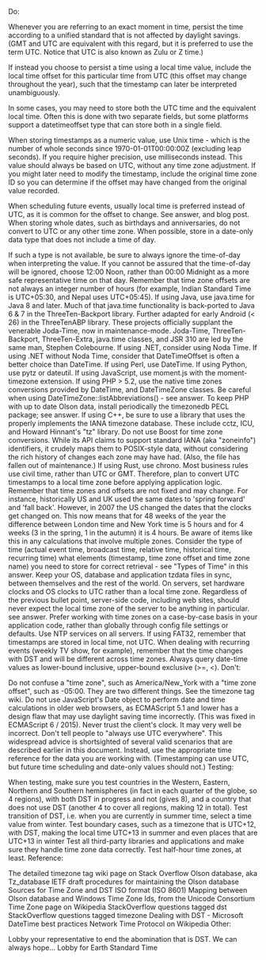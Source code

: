 Do:

Whenever you are referring to an exact moment in time, persist the time according to a unified standard that is not affected by daylight savings. (GMT and UTC are equivalent with this regard, but it is preferred to use the term UTC. Notice that UTC is also known as Zulu or Z time.)

If instead you choose to persist a time using a local time value, include the local time offset for this particular time from UTC (this offset may change throughout the year), such that the timestamp can later be interpreted unambiguously.

In some cases, you may need to store both the UTC time and the equivalent local time. Often this is done with two separate fields, but some platforms support a datetimeoffset type that can store both in a single field.

When storing timestamps as a numeric value, use Unix time - which is the number of whole seconds since 1970-01-01T00:00:00Z (excluding leap seconds). If you require higher precision, use milliseconds instead. This value should always be based on UTC, without any time zone adjustment.
If you might later need to modify the timestamp, include the original time zone ID so you can determine if the offset may have changed from the original value recorded.

When scheduling future events, usually local time is preferred instead of UTC, as it is common for the offset to change. See answer, and blog post.
When storing whole dates, such as birthdays and anniversaries, do not convert to UTC or any other time zone.
When possible, store in a date-only data type that does not include a time of day.

If such a type is not available, be sure to always ignore the time-of-day when interpreting the value. If you cannot be assured that the time-of-day will be ignored, choose 12:00 Noon, rather than 00:00 Midnight as a more safe representative time on that day.
Remember that time zone offsets are not always an integer number of hours (for example, Indian Standard Time is UTC+05:30, and Nepal uses UTC+05:45).
If using Java, use java.time for Java 8 and later.
Much of that java.time functionality is back-ported to Java 6 & 7 in the ThreeTen-Backport library.
Further adapted for early Android (< 26) in the ThreeTenABP library.
These projects officially supplant the venerable Joda-Time, now in maintenance-mode. Joda-Time, ThreeTen-Backport, ThreeTen-Extra, java.time classes, and JSR 310 are led by the same man, Stephen Colebourne.
If using .NET, consider using Noda Time.
If using .NET without Noda Time, consider that DateTimeOffset is often a better choice than DateTime.
If using Perl, use DateTime.
If using Python, use pytz or dateutil.
If using JavaScript, use moment.js with the moment-timezone extension.
If using PHP > 5.2, use the native time zones conversions provided by DateTime, and DateTimeZone classes. Be careful when using DateTimeZone::listAbbreviations() - see answer. To keep PHP with up to date Olson data, install periodically the timezonedb PECL package; see answer.
If using C++, be sure to use a library that uses the properly implements the IANA timezone database. These include cctz, ICU, and Howard Hinnant's "tz" library.
Do not use Boost for time zone conversions. While its API claims to support standard IANA (aka "zoneinfo") identifiers, it crudely maps them to POSIX-style data, without considering the rich history of changes each zone may have had. (Also, the file has fallen out of maintenance.)
If using Rust, use chrono.
Most business rules use civil time, rather than UTC or GMT. Therefore, plan to convert UTC timestamps to a local time zone before applying application logic.
Remember that time zones and offsets are not fixed and may change. For instance, historically US and UK used the same dates to 'spring forward' and 'fall back'. However, in 2007 the US changed the dates that the clocks get changed on. This now means that for 48 weeks of the year the difference between London time and New York time is 5 hours and for 4 weeks (3 in the spring, 1 in the autumn) it is 4 hours. Be aware of items like this in any calculations that involve multiple zones.
Consider the type of time (actual event time, broadcast time, relative time, historical time, recurring time) what elements (timestamp, time zone offset and time zone name) you need to store for correct retrieval - see "Types of Time" in this answer.
Keep your OS, database and application tzdata files in sync, between themselves and the rest of the world.
On servers, set hardware clocks and OS clocks to UTC rather than a local time zone.
Regardless of the previous bullet point, server-side code, including web sites, should never expect the local time zone of the server to be anything in particular. see answer.
Prefer working with time zones on a case-by-case basis in your application code, rather than globally through config file settings or defaults.
Use NTP services on all servers.
If using FAT32, remember that timestamps are stored in local time, not UTC.
When dealing with recurring events (weekly TV show, for example), remember that the time changes with DST and will be different across time zones.
Always query date-time values as lower-bound inclusive, upper-bound exclusive (>=, <).
Don't:

Do not confuse a "time zone", such as America/New_York with a "time zone offset", such as -05:00. They are two different things. See the timezone tag wiki.
Do not use JavaScript's Date object to perform date and time calculations in older web browsers, as ECMAScript 5.1 and lower has a design flaw that may use daylight saving time incorrectly. (This was fixed in ECMAScript 6 / 2015).
Never trust the client's clock. It may very well be incorrect.
Don't tell people to "always use UTC everywhere". This widespread advice is shortsighted of several valid scenarios that are described earlier in this document. Instead, use the appropriate time reference for the data you are working with. (Timestamping can use UTC, but future time scheduling and date-only values should not.)
Testing:

When testing, make sure you test countries in the Western, Eastern, Northern and Southern hemispheres (in fact in each quarter of the globe, so 4 regions), with both DST in progress and not (gives 8), and a country that does not use DST (another 4 to cover all regions, making 12 in total).
Test transition of DST, i.e. when you are currently in summer time, select a time value from winter.
Test boundary cases, such as a timezone that is UTC+12, with DST, making the local time UTC+13 in summer and even places that are UTC+13 in winter
Test all third-party libraries and applications and make sure they handle time zone data correctly.
Test half-hour time zones, at least.
Reference:

The detailed timezone tag wiki page on Stack Overflow
Olson database, aka Tz_database
IETF draft procedures for maintaining the Olson database
Sources for Time Zone and DST
ISO format (ISO 8601)
Mapping between Olson database and Windows Time Zone Ids, from the Unicode Consortium
Time Zone page on Wikipedia
StackOverflow questions tagged dst
StackOverflow questions tagged timezone
Dealing with DST - Microsoft DateTime best practices
Network Time Protocol on Wikipedia
Other:

Lobby your representative to end the abomination that is DST. We can always hope...
Lobby for Earth Standard Time